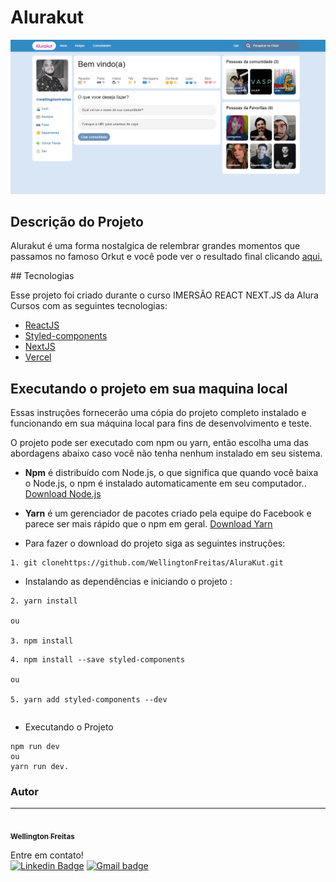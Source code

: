 # Alurakut


<img alt="AluraKut" src="./images/capa.png?raw=true" width="900px">

## Descrição do Projeto
<p>
Alurakut é uma forma nostalgica de relembrar grandes momentos que passamos no famoso Orkut  e você pode ver o resultado final clicando <a href="https://alura-kut-wellingtonfreitas.vercel.app/" target="_blank">aqui.<a/>
 </p>
## Tecnologias

Esse projeto foi criado durante o curso  IMERSÃO REACT NEXT.JS da Alura Cursos com as seguintes tecnologias:

-  [ReactJS](https://reactjs.org/)
-  [Styled-components](https://www.styled-components.com/)
-  [NextJS](https://nextjs.org/)
- [Vercel](https://vercel.com/)

  
## Executando o projeto em sua maquina local

  
Essas instruções fornecerão uma cópia do projeto completo instalado e funcionando em sua máquina local para fins de desenvolvimento e teste.

O projeto pode ser executado com npm ou yarn, então escolha uma das abordagens abaixo caso você não tenha nenhum instalado em seu sistema.

* **Npm** é distribuído com Node.js, o que significa que quando você baixa o Node.js, o npm é instalado automaticamente em seu computador.. [Download Node.js](https://nodejs.org/en/download/)

* **Yarn** é um gerenciador de pacotes criado pela equipe do Facebook e parece ser mais rápido que o npm em geral.  [Download Yarn](https://yarnpkg.com/en/docs/install)


* Para fazer o download do projeto siga as seguintes instruções:

```
1. git clonehttps://github.com/WellingtonFreitas/AluraKut.git
```

* Instalando as dependências e iniciando o projeto :

```
2. yarn install

ou

3. npm install
```
```
4. npm install --save styled-components

ou 

5. yarn add styled-components --dev
```
```

```

* Executando o Projeto
```
npm run dev
ou
yarn run dev.
```
### Autor
---

<a href="https://github.com/WellingtonFreitas">
 <img style="border-radius: 100%;" src=https://avatars.githubusercontent.com/u/72938207?s=400&u=9c4637de193798aec28c20978e83b0ff7f8b4f28&v=4" width="100px;" alt=""/>
 <br />
 <sub><b>Wellington Freitas</b></sub></a> <a> 


Entre em contato!
</br>
[![Linkedin Badge](https://img.shields.io/badge/-WellingtonFreitas-blue?style=flat-square&logo=Linkedin&logoColor=white&link=https://www.linkedin.com/in/wellington-freitas-43624283/)](https://www.linkedin.com/in/wellington-freitas-43624283/) [![Gmail badge](https://img.shields.io/badge/-wellington.m.de.freitas-red?style=flat-square&logo=Gmail&logoColor=white&link=mailto:wellington.m.de.freitas@gmail.com)](mailto:wellington.m.de.freitas@gmail.com)

